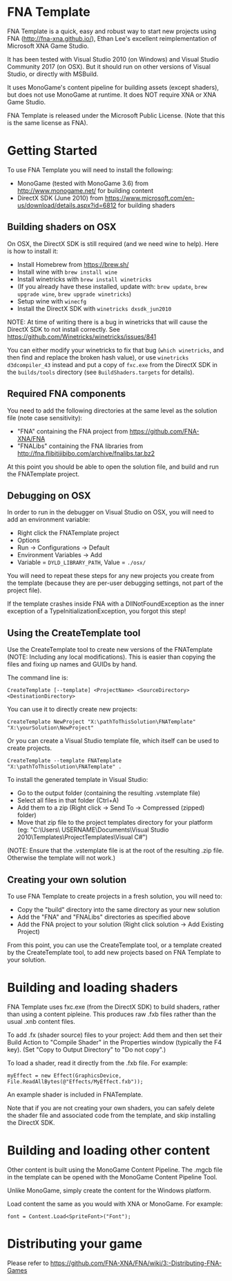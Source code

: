 FNA Template
============

FNA Template is a quick, easy and robust way to start new projects using FNA (http://fna-xna.github.io/), Ethan Lee's excellent reimplementation of Microsoft XNA Game Studio.

It has been tested with Visual Studio 2010 (on Windows) and Visual Studio Community 2017 (on OSX). But it should run on other versions of Visual Studio, or directly with MSBuild.

It uses MonoGame's content pipeline for building assets (except shaders), but does not use MonoGame at runtime. It does NOT require XNA or XNA Game Studio.

FNA Template is released under the Microsoft Public License. (Note that this is the same license as FNA).


Getting Started
===============

To use FNA Template you will need to install the following:

- MonoGame (tested with MonoGame 3.6) from http://www.monogame.net/ for building content
- DirectX SDK (June 2010) from https://www.microsoft.com/en-us/download/details.aspx?id=6812 for building shaders

Building shaders on OSX
-----------------------

On OSX, the DirectX SDK is still required (and we need wine to help). Here is how to install it:

- Install Homebrew from https://brew.sh/
- Install wine with `brew install wine`
- Install winetricks with `brew install winetricks`
- (If you already have these installed, update with: `brew update`, `brew upgrade wine`, `brew upgrade winetricks`)
- Setup wine with `winecfg`
- Install the DirectX SDK with `winetricks dxsdk_jun2010`

NOTE: At time of writing there is a bug in winetricks that will cause the DirectX SDK to not install correctly. See https://github.com/Winetricks/winetricks/issues/841

You can either modify your winetricks to fix that bug (`which winetricks`, and then find and replace the broken hash value), or use `winetricks d3dcompiler_43` instead and put a copy of `fxc.exe` from the DirectX SDK in the `builds/tools` directory (see `BuildShaders.targets` for details).

Required FNA components
-----------------------

You need to add the following directories at the same level as the solution file (note case sensitivity):

- "FNA" containing the FNA project from https://github.com/FNA-XNA/FNA
- "FNALibs" containing the FNA libraries from http://fna.flibitijibibo.com/archive/fnalibs.tar.bz2

At this point you should be able to open the solution file, and build and run the FNATemplate project.

Debugging on OSX
----------------

In order to run in the debugger on Visual Studio on OSX, you will need to add an environment variable:

- Right click the FNATemplate project
- Options
- Run -> Configurations -> Default
- Environment Variables -> Add
- Variable = `DYLD_LIBRARY_PATH`, Value = `./osx/`

You will need to repeat these steps for any new projects you create from the template (because they are per-user debugging settings, not part of the project file).

If the template crashes inside FNA with a DllNotFoundException as the inner exception of a TypeInitializationException, you forgot this step!

Using the CreateTemplate tool
-----------------------------

Use the CreateTemplate tool to create new versions of the FNATemplate (NOTE: Including any local modifications). This is easier than copying the files and fixing up names and GUIDs by hand.

The command line is:

`CreateTemplate [--template] <ProjectName> <SourceDirectory> <DestinationDirectory>`

You can use it to directly create new projects:

`CreateTemplate NewProject "X:\pathToThisSolution\FNATemplate" "X:\yourSolution\NewProject"`

Or you can create a Visual Studio template file, which itself can be used to create projects.

`CreateTemplate --template FNATemplate "X:\pathToThisSolution\FNATemplate" .`

To install the generated template in Visual Studio:

- Go to the output folder (containing the resulting .vstemplate file)
- Select all files in that folder (Ctrl+A)
- Add them to a zip (Right click -> Send To -> Compressed (zipped) folder)
- Move that zip file to the project templates directory for your platform (eg: "C:\Users\ USERNAME\Documents\Visual Studio 2010\Templates\ProjectTemplates\Visual C#")

(NOTE: Ensure that the .vstemplate file is at the root of the resulting .zip file. Otherwise the template will not work.)

Creating your own solution
--------------------------

To use FNA Template to create projects in a fresh solution, you will need to:

- Copy the "build" directory into the same directory as your new solution
- Add the "FNA" and "FNALibs" directories as specified above
- Add the FNA project to your solution (Right click solution -> Add Existing Project)

From this point, you can use the CreateTemplate tool, or a template created by the CreateTemplate tool, to add new projects based on FNA Template to your solution.


Building and loading shaders
============================

FNA Template uses fxc.exe (from the DirectX SDK) to build shaders, rather than using a content pipleine. This produces raw .fxb files rather than the usual .xnb content files.

To add .fx (shader source) files to your project: Add them and then set their Build Action to "Compile Shader" in the Properties window (typically the F4 key). (Set "Copy to Output Directory" to "Do not copy".)

To load a shader, read it directly from the .fxb file. For example:

`myEffect = new Effect(GraphicsDevice, File.ReadAllBytes(@"Effects/MyEffect.fxb"));`

An example shader is included in FNATemplate.

Note that if you are not creating your own shaders, you can safely delete the shader file and associated code from the template, and skip installing the DirectX SDK.


Building and loading other content
==================================

Other content is built using the MonoGame Content Pipeline. The .mgcb file in the template can be opened with the MonoGame Content Pipeline Tool.

Unlike MonoGame, simply create the content for the Windows platform.

Load content the same as you would with XNA or MonoGame. For example:

`font = Content.Load<SpriteFont>("Font");`


Distributing your game
======================

Please refer to https://github.com/FNA-XNA/FNA/wiki/3:-Distributing-FNA-Games

